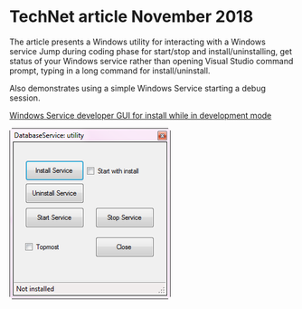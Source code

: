 # TechNet article November 2018 
The article presents a Windows utility for interacting with a Windows service Jump during coding phase for start/stop and install/uninstalling, get status of your Windows service rather than opening Visual Studio command prompt, typing in a long command for install/uninstall.  

Also demonstrates using a simple Windows Service starting a debug session.

[Windows Service developer GUI for install while in development mode](https://social.technet.microsoft.com/wiki/contents/articles/52152.windows-service-developer-gui-for-install-while-in-development-mode.aspx)

<img alt="logo" src="Assets/F1.png">

